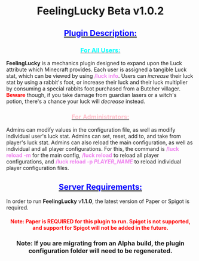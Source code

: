 # <center>FeelingLucky Beta v1.0.2</center>

## <center><u><span style="color:blue">Plugin Description:</u></center>

### <center><u><span style="color:cyan">For All Users:</u></center>

<b>FeelingLucky</b> is a mechanics plugin designed to expand upon the Luck attribute which Minecraft provides.
Each user is assigned a tangible Luck stat, which can be viewed by using <b><span style="color:violet">/luck info</color></b>.
Users can <i>increase</i> their luck stat by using a rabbit's foot, 
or increase their luck and their luck multiplier by consuming a special rabbits foot purchased from a Butcher villager.
<b><span style="color:red">Beware</b> though, if you take damage from guardian lasers or a witch's potion, 
there's a chance your luck will <i>decrease</i> instead.

### <center><u><span style="color:pink">For Administrators:</u></center>
Admins can modify values in the configuration file, as well as modify individual user's luck stat.
Admins can set, reset, add to, and take from player's luck stat.
Admins can also reload the main configuration, as well as individual and all player configurations.
For this, the command is <b><span style="color:violet">/luck reload -m</color></b> for the main config, 
<b><span style="color:violet">/luck reload</color></b> to reload all player configurations, and <b><span style="color:violet">/luck reload -p <i>PLAYER_NAME</i></span></b> to reload individual player configuration files.

## <center><u><span style="color:blue">Server Requirements:</u></center>

In order to run <b>FeelingLucky</b> v<b>1.1.0</b>, the latest version of Paper or Spigot is required.

#### <center><span style="color:red">Note: Paper is REQUIRED for this plugin to run. Spigot is not supported, and support for Spigot will not be added in the future.</center></span>

### <center>Note: If you are migrating from an Alpha build, the plugin configuration folder will need to be regenerated.</center>

